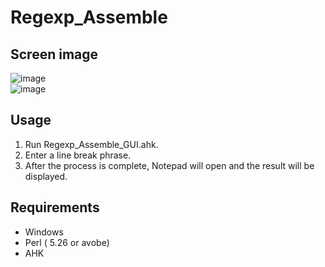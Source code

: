 # Regexp_Assemble 

## Screen image
![image](https://user-images.githubusercontent.com/10069642/83731205-15832980-a685-11ea-98f5-857caf14b11d.png)  
![image](https://user-images.githubusercontent.com/10069642/83731383-6430c380-a685-11ea-8eff-e14046f115f2.png)  

## Usage
1. Run Regexp_Assemble_GUI.ahk.
2. Enter a line break phrase.
3. After the process is complete, Notepad will open and the result will be displayed.

## Requirements
- Windows
- Perl ( 5.26 or avobe)
- AHK
